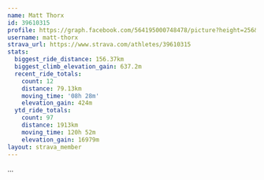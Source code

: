 ```yaml
---
name: Matt Thorx
id: 39610315
profile: https://graph.facebook.com/564195000748478/picture?height=256&width=256
username: matt-thorx
strava_url: https://www.strava.com/athletes/39610315
stats:
  biggest_ride_distance: 156.37km
  biggest_climb_elevation_gain: 637.2m
  recent_ride_totals:
    count: 12
    distance: 79.13km
    moving_time: '08h 28m'
    elevation_gain: 424m
  ytd_ride_totals:
    count: 97
    distance: 1913km
    moving_time: 120h 52m
    elevation_gain: 16979m
layout: strava_member
--- 
```

...
